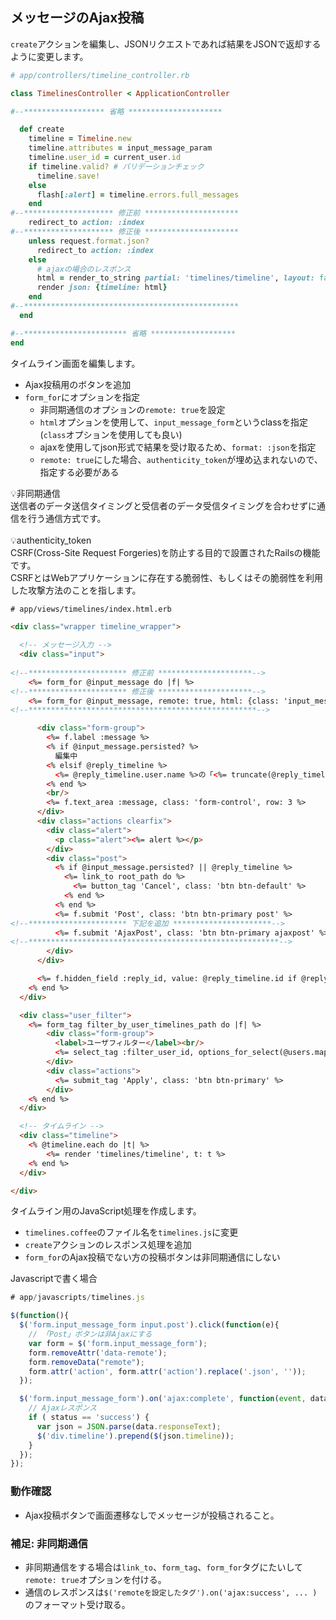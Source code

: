 ## メッセージのAjax投稿

`create`アクションを編集し、JSONリクエストであれば結果をJSONで返却するように変更します。

```ruby
# app/controllers/timeline_controller.rb

class TimelinesController < ApplicationController

#--****************** 省略 *********************

  def create
    timeline = Timeline.new
    timeline.attributes = input_message_param
    timeline.user_id = current_user.id
    if timeline.valid? # バリデーションチェック
      timeline.save!
    else
      flash[:alert] = timeline.errors.full_messages
    end
#--******************** 修正前 *********************
    redirect_to action: :index
#--******************** 修正後 *********************
    unless request.format.json?
      redirect_to action: :index
    else
      # ajaxの場合のレスポンス
      html = render_to_string partial: 'timelines/timeline', layout: false, formats: :html, locals: { t: timeline }
      render json: {timeline: html}
    end
#--************************************************
  end

#--*********************** 省略 *******************
end
```


タイムライン画面を編集します。
- Ajax投稿用のボタンを追加
- `form_for`にオプションを指定
  - 非同期通信のオプションの`remote: true`を設定
  - `html`オプションを使用して、`input_message_form`というclassを指定(`class`オプションを使用しても良い)
  - ajaxを使用してjson形式で結果を受け取るため、`format: :json`を指定
  - `remote: true`にした場合、`authenticity_token`が埋め込まれないので、指定する必要がある
  
:bulb:非同期通信<br>
送信者のデータ送信タイミングと受信者のデータ受信タイミングを合わせずに通信を行う通信方式です。
<br><br>
:bulb:authenticity_token<br>
CSRF(Cross-Site Request Forgeries)を防止する目的で設置されたRailsの機能です。<br>
CSRFとはWebアプリケーションに存在する脆弱性、もしくはその脆弱性を利用した攻撃方法のことを指します。

```html
# app/views/timelines/index.html.erb

<div class="wrapper timeline_wrapper">

  <!-- メッセージ入力 -->
  <div class="input">
    
<!--********************** 修正前 *********************-->
    <%= form_for @input_message do |f| %>
<!--********************** 修正後 *********************-->
    <%= form_for @input_message, remote: true, html: {class: 'input_message_form'}, format: :json, authenticity_token: true do |f| %>
<!--***************************************************-->

      <div class="form-group">
        <%= f.label :message %>
        <% if @input_message.persisted? %>
          編集中
        <% elsif @reply_timeline %>
          <%= @reply_timeline.user.name %>の「<%= truncate(@reply_timeline.message, length: 7) %>」に返信
        <% end %>
        <br/>
        <%= f.text_area :message, class: 'form-control', row: 3 %>
      </div>
      <div class="actions clearfix">
        <div class="alert">
          <p class="alert"><%= alert %></p>
        </div>
        <div class="post">
          <% if @input_message.persisted? || @reply_timeline %>
            <%= link_to root_path do %>
              <%= button_tag 'Cancel', class: 'btn btn-default' %>
            <% end %>
          <% end %>
          <%= f.submit 'Post', class: 'btn btn-primary post' %>
<!--********************** 下記を追加 **********************-->
          <%= f.submit 'AjaxPost', class: 'btn btn-primary ajaxpost' %>
<!--********************************************************-->
        </div>
      </div>

      <%= f.hidden_field :reply_id, value: @reply_timeline.id if @reply_timeline %>
    <% end %>
  </div>

  <div class="user_filter">
    <%= form_tag filter_by_user_timelines_path do |f| %>
        <div class="form-group">
          <label>ユーザフィルター</label><br/>
          <%= select_tag :filter_user_id, options_for_select(@users.map { |m| [m.name, m.id] }, params[:filter_user_id]), prompt: 'フィルターなし', class: 'form-control' %>
        </div>
        <div class="actions">
          <%= submit_tag 'Apply', class: 'btn btn-primary' %>
        </div>
    <% end %>
  </div>

  <!-- タイムライン -->
  <div class="timeline">
    <% @timeline.each do |t| %>
        <%= render 'timelines/timeline', t: t %>
    <% end %>
  </div>

</div>
```

タイムライン用のJavaScript処理を作成します。
- `timelines.coffee`のファイル名を`timelines.js`に変更
- `create`アクションのレスポンス処理を追加
- `form_for`のAjax投稿でない方の投稿ボタンは非同期通信にしない

Javascriptで書く場合
```JavaScript
# app/javascripts/timelines.js

$(function(){
  $('form.input_message_form input.post').click(function(e){
    // 「Post」ボタンは非Ajaxにする
    var form = $('form.input_message_form');
    form.removeAttr('data-remote');
    form.removeData("remote");
    form.attr('action', form.attr('action').replace('.json', ''));
  });

  $('form.input_message_form').on('ajax:complete', function(event, data, status){
    // Ajaxレスポンス
    if ( status == 'success') {
      var json = JSON.parse(data.responseText);
      $('div.timeline').prepend($(json.timeline));
    }
  });
});
```

### 動作確認
- Ajax投稿ボタンで画面遷移なしでメッセージが投稿されること。

### 補足: 非同期通信
- 非同期通信をする場合は`link_to`、`form_tag`、`form_for`タグにたいして`remote: true`オプションを付ける。
- 通信のレスポンスは`$('remoteを設定したタグ').on('ajax:success', ... )`のフォーマット受け取る。
